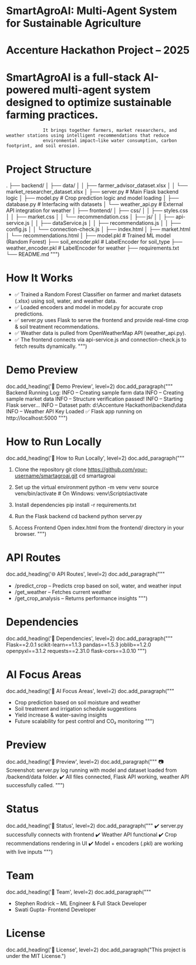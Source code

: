 # SmartAgroAI: Multi-Agent System for Sustainable Agriculture
# Accenture Hackathon Project – 2025

# SmartAgroAI is a full-stack AI-powered multi-agent system designed to optimize sustainable farming practices. 
                  It brings together farmers, market researchers, and weather stations using intelligent recommendations that reduce 
                  environmental impact—like water consumption, carbon footprint, and soil erosion.

# Project Structure
.
├── backend/
│   ├── data/
│   │   ├── farmer_advisor_dataset.xlsx
│   │   └── market_researcher_dataset.xlsx
│   ├── server.py                  # Main Flask backend logic
│   ├── model.py                   # Crop prediction logic and model loading
│   ├── database.py                # Interfacing with datasets
│   └── weather_api.py             # External API integration for weather
│
├── frontend/
│   ├── css/
│   │   ├── styles.css
│   │   ├── market.css
│   │   └── recommendation.css
│   ├── js/
│   │   ├── api-service.js
│   │   ├── dataService.js
│   │   ├── recommendations.js
│   │   ├── config.js
│   │   └── connection-check.js
│   ├── index.html
│   ├── market.html
│   └── recommendations.html
│
├── model.pkl                      # Trained ML model (Random Forest)
├── soil_encoder.pkl              # LabelEncoder for soil_type
├── weather_encoder.pkl           # LabelEncoder for weather
├── requirements.txt
└── README.md
""")

# How It Works

- ✅ Trained a Random Forest Classifier on farmer and market datasets (.xlsx) using soil, water, and weather data.
- ✅ Loaded encoders and model in model.py for accurate crop predictions.
- ✅ server.py uses Flask to serve the frontend and provide real-time crop & soil treatment recommendations.
- ✅ Weather data is pulled from OpenWeatherMap API (weather_api.py).
- ✅ The frontend connects via api-service.js and connection-check.js to fetch results dynamically.
""")

# Demo Preview
doc.add_heading('🚀 Demo Preview', level=2)
doc.add_paragraph("""
Backend Running Log:
INFO – Creating sample farm data
INFO – Creating sample market data
INFO – Structure verification passed!
INFO – Starting Flask server…
INFO – Dataset path: d:\\Accenture Hackathon\\backend\\data
INFO – Weather API Key Loaded ✅
Flask app running on http://localhost:5000
""")

# How to Run Locally
doc.add_heading('🔧 How to Run Locally', level=2)
doc.add_paragraph("""
1. Clone the repository
    git clone https://github.com/your-username/smartagroai.git
    cd smartagroai

2. Set up the virtual environment
    python -m venv venv
    source venv/bin/activate  # On Windows: venv\\Scripts\\activate

3. Install dependencies
    pip install -r requirements.txt

4. Run the Flask backend
    cd backend
    python server.py

5. Access Frontend
    Open index.html from the frontend/ directory in your browser.
""")

# API Routes
doc.add_heading('🌐 API Routes', level=2)
doc.add_paragraph("""
- /predict_crop – Predicts crop based on soil, water, and weather input
- /get_weather – Fetches current weather
- /get_crop_analysis – Returns performance insights
""")

# Dependencies
doc.add_heading('📌 Dependencies', level=2)
doc.add_paragraph("""
Flask==2.0.1
scikit-learn==1.1.3
pandas==1.5.3
joblib==1.2.0
openpyxl==3.1.2
requests==2.31.0
flask-cors==3.0.10
""")

# AI Focus Areas
doc.add_heading('🧠 AI Focus Areas', level=2)
doc.add_paragraph("""
- Crop prediction based on soil moisture and weather
- Soil treatment and irrigation schedule suggestions
- Yield increase & water-saving insights
- Future scalability for pest control and CO₂ monitoring
""")

# Preview
doc.add_heading('📸 Preview', level=2)
doc.add_paragraph("""
📷 Screenshot: server.py log running with model and dataset loaded from /backend/data folder.
✔️ All files connected, Flask API working, weather API successfully called.
""")

# Status
doc.add_heading('🏁 Status', level=2)
doc.add_paragraph("""
✔️ server.py successfully connects with frontend
✔️ Weather API functional
✔️ Crop recommendations rendering in UI
✔️ Model + encoders (.pkl) are working with live inputs
""")

# Team
doc.add_heading('🤝 Team', level=2)
doc.add_paragraph("""
- Stephen Rodrick – ML Engineer & Full Stack Developer
- Swati Gupta- Frontend Developer

# License
doc.add_heading('📩 License', level=2)
doc.add_paragraph("This project is under the MIT License.")


